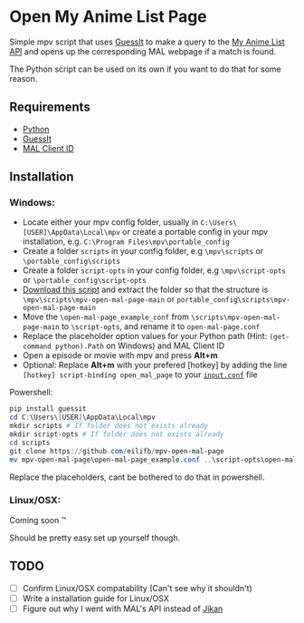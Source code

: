 # Open My Anime List Page
Simple mpv script that uses [GuessIt](https://pypi.org/project/guessit/) to
make a query to the [My Anime List API](https://myanimelist.net/apiconfig/references/api/v2)
and opens up the corresponding MAL webpage if a match is found.

The Python script can be used on its own if you want to do that for some reason.

## Requirements
- [Python](https://www.python.org/downloads/)
- [GuessIt](https://pypi.org/project/guessit/)
- [MAL Client ID](https://help.myanimelist.net/hc/en-us/articles/900003108823-API)

## Installation
### Windows:
- Locate either your mpv config folder, usually in `C:\Users\[USER]\AppData\Local\mpv`
or create a portable config in your mpv installation, e.g. `C:\Program Files\mpv\portable_config`
- Create a folder `scripts` in your config folder, e.g `\mpv\scripts` or `\portable_config\scripts`
- Create a folder `script-opts` in your config folder, e.g `\mpv\script-opts` or `\portable_config\script-opts`
- [Download this script](https://github.com/eilifb/mpv-open-mal-page/archive/refs/heads/main.zip) and extract the folder so that the structure is
`\mpv\scripts\mpv-open-mal-page-main` or `portable_config\scripts\mpv-open-mal-page-main`
- Move the `\open-mal-page_example_conf` from `\scripts\mpv-open-mal-page-main` to `\script-opts`, and rename it to `open-mal-page.conf`
- Replace the placeholder option values for your Python path (Hint: `(get-command python).Path` on Windows) and MAL Client ID
- Open a episode or movie with mpv and press __Alt+m__
- Optional: Replace __Alt+m__ with your prefered \[hotkey\] by adding the line `[hotkey] script-binding open_mal_page` to your [`input.conf`](https://mpv.io/manual/master/#input-conf) file

Powershell:
```powershell
pip install guessit
cd C:\Users\[USER]\AppData\Local\mpv
mkdir scripts # If folder does not exists already
mkdir script-opts # If folder does not exists already
cd scripts
git clone https://github.com/eilifb/mpv-open-mal-page
mv mpv-open-mal-page\open-mal-page_example.conf ..\script-opts\open-mal-page.conf
```
Replace the placeholders, cant be bothered to do that in powershell.
### Linux/OSX:
Coming soon ™

Should be pretty easy set up yourself though.
## TODO
- [ ] Confirm Linux/OSX compatability (Can't see why it shouldn't)
- [ ] Write a installation guide for Linux/OSX
- [ ] Figure out why I went with MAL's API instead of [Jikan](https://jikan.moe/)